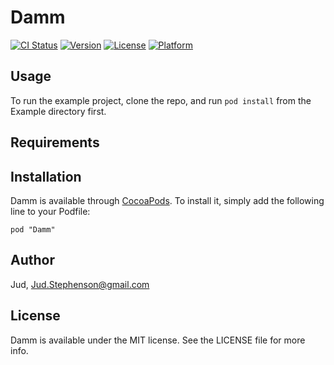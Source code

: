# Damm

[![CI Status](http://img.shields.io/travis/Jud/Damm.svg?style=flat)](https://travis-ci.org/Jud/Damm)
[![Version](https://img.shields.io/cocoapods/v/Damm.svg?style=flat)](http://cocoadocs.org/docsets/Damm)
[![License](https://img.shields.io/cocoapods/l/Damm.svg?style=flat)](http://cocoadocs.org/docsets/Damm)
[![Platform](https://img.shields.io/cocoapods/p/Damm.svg?style=flat)](http://cocoadocs.org/docsets/Damm)

## Usage

To run the example project, clone the repo, and run `pod install` from the Example directory first.

## Requirements

## Installation

Damm is available through [CocoaPods](http://cocoapods.org). To install
it, simply add the following line to your Podfile:

    pod "Damm"

## Author

Jud, Jud.Stephenson@gmail.com

## License

Damm is available under the MIT license. See the LICENSE file for more info.

